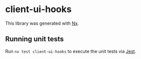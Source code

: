 # client-ui-hooks

This library was generated with [Nx](https://nx.dev).

## Running unit tests

Run `nx test client-ui-hooks` to execute the unit tests via [Jest](https://jestjs.io).
